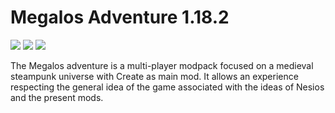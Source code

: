 # Megalos Adventure 1.18.2
![](https://img.guildedcdn.com/ContentMediaGenericFiles/c8deb88d7301079f451953e2428092b1-Full.webp?w=1920&h=700)
![](https://img.shields.io/badge/Forge%20Version-40.1.68-orange) ![](https://img.shields.io/badge/RAM%20MIN-6Go-green) 

The Megalos adventure is a multi-player modpack focused on a medieval steampunk universe with Create as main mod. It allows an experience respecting the general idea of the game associated with the ideas of Nesios and the present mods.


